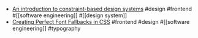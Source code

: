 - [An introduction to constraint-based design systems](https://normalflow.pub/posts/2022-08-12-an-introduction-to-constraint-based-design-systems) #design #frontend #[[software engineering]] #[[design system]]
- [Creating Perfect Font Fallbacks in CSS](https://www.aleksandrhovhannisyan.com/blog/perfect-font-fallbacks/) #frontend #design #[[software engineering]] #typography